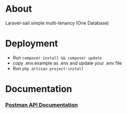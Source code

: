 
<h1>About</h1>
<p>Laravel-sail simple multi-tenancy (One Database)</p>

<h1>Deployment</h1>
<ul>
    <li>Run <code>composer install && composer update</code> </li>
    <li>copy .env.example as .env and update your .env file</li>
    <li>Run <code>php artisan project:install</code></li>
</ul>
<h1>Documentation</h1>
<h3><a href="https://app.getpostman.com/run-collection/4434327-45072ec1-3a68-4e69-8343-91747aacfe27?action=collection%2Ffork&collection-url=entityId%3D4434327-45072ec1-3a68-4e69-8343-91747aacfe27%26entityType%3Dcollection%26workspaceId%3De47f7d11-fcf7-4288-aa02-7ae6574a8ae0">Postman API Documentation</a></h3>